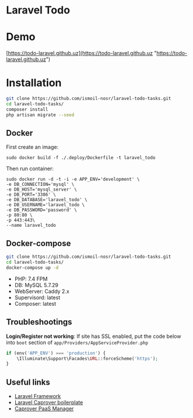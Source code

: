 # Laravel Todo


# Demo
[https://todo-laravel.github.uz](https://todo-laravel.github.uz "https://todo-laravel.github.uz")

# Installation
```bash
git clone https://github.com/ismoil-nosr/laravel-todo-tasks.git
cd laravel-todo-tasks/
composer install
php artisan migrate --seed
```

## Docker
First create an image:

    sudo docker build -f ./.deploy/Dockerfile -t laravel_todo

Then run container:

    sudo docker run -d -t -i -e APP_ENV='development' \ 
    -e DB_CONNECTION='mysql' \
    -e DB_HOST='mysql_server' \
    -e DB_PORT='3306' \
    -e DB_DATABASE='laravel_todo' \
    -e DB_USERNAME='laravel_todo \
	-e DB_PASSWORD='password' \
    -p 80:80 \
	-p 443:443\
    --name laravel_todo

## Docker-compose
```bash
git clone https://github.com/ismoil-nosr/laravel-todo-tasks.git
cd laravel-todo-tasks/
docker-compose up -d
```

- PHP: 7.4 FPM
- DB: MySQL 5.7.29
- WebServer: Caddy 2.x
- Supervisord: latest
- Composer: latest

## Troubleshootings
**Login/Register not working**: If site has SSL enabled, put the code below into `boot` section of `app/Providers/AppServiceProvider.php`
```php
if (env('APP_ENV') === 'production') {
    \Illuminate\Support\Facades\URL::forceScheme('https');
}
```

## Useful links
- [Laravel Framework](https://github.com/laravel/framework "Laravel Framework")
- [Laravel Caprover boilerplate](https://github.com/jackbrycesmith/laravel-caprover-template "Laravel Caprover boilerplate")
- [Caprover PaaS Manager](https://github.com/caprover/caprover "Caprover PaaS Manager")
